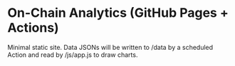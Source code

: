 # On-Chain Analytics (GitHub Pages + Actions)
Minimal static site. Data JSONs will be written to /data by a scheduled Action and read by /js/app.js to draw charts.
